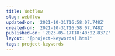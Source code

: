 ```yaml
---
title: Webflow
slug: webflow
updated-on: '2021-10-31T16:58:07.748Z'
created-on: '2021-10-31T16:58:07.748Z'
published-on: '2023-05-17T18:40:02.837Z'
layout: '[project-keywords].html'
tags: project-keywords
---
```



